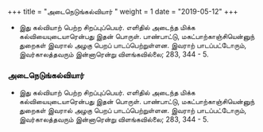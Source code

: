 ﻿+++
title = "அடைநெடுங்கல்வியார்  "
weight = 1
date = "2019-05-12"
+++


- இது கல்வியாற் பெற்ற சிறப்புப்பெயர். எளிதில் அடைந்த மிக்க கல்வியையுடையாரென்பது இதன் பொருள். பாண்பாட்டு, மகட்பாற்காஞ்சியென்னுந் துறைகள் இவரால் அழகு பெறப் பாடப்பெற்றுள்ளன. இவராற் பாடப்பட்டோரும், இவர்காலத்தவரும் இன்னாரென்று விளங்கவில்லை; 283, 344 - 5. 
  
### அடைநெடுங்கல்வியார்  
- இது கல்வியாற் பெற்ற சிறப்புப்பெயர். எளிதில் அடைந்த மிக்க கல்வியையுடையாரென்பது இதன் பொருள். பாண்பாட்டு, மகட்பாற்காஞ்சியென்னுந் துறைகள் இவரால் அழகு பெறப் பாடப்பெற்றுள்ளன. இவராற் பாடப்பட்டோரும், இவர்காலத்தவரும் இன்னாரென்று விளங்கவில்லை; 283, 344 - 5. 
